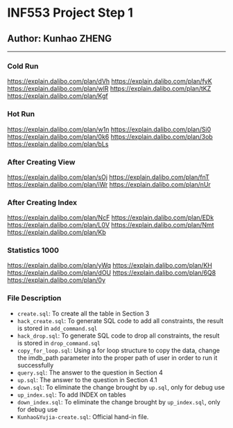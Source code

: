 # INF553 Project Step 1

## Author: Kunhao ZHENG

---

### Cold Run

https://explain.dalibo.com/plan/dVh
https://explain.dalibo.com/plan/fyK
https://explain.dalibo.com/plan/wlR
https://explain.dalibo.com/plan/tKZ
https://explain.dalibo.com/plan/Kgf

### Hot Run

https://explain.dalibo.com/plan/w1n
https://explain.dalibo.com/plan/Si0
https://explain.dalibo.com/plan/0k6
https://explain.dalibo.com/plan/3ob
https://explain.dalibo.com/plan/bLs

### After Creating View

https://explain.dalibo.com/plan/sOj
https://explain.dalibo.com/plan/fnT
https://explain.dalibo.com/plan/iWr
https://explain.dalibo.com/plan/nUr

### After Creating Index

https://explain.dalibo.com/plan/NcF
https://explain.dalibo.com/plan/EDk
https://explain.dalibo.com/plan/L0V
https://explain.dalibo.com/plan/Nmt
https://explain.dalibo.com/plan/Kb

### Statistics 1000

https://explain.dalibo.com/plan/yWq
https://explain.dalibo.com/plan/KH
https://explain.dalibo.com/plan/dOU
https://explain.dalibo.com/plan/6Q8
https://explain.dalibo.com/plan/0y

### File Description

-   `create.sql`: To create all the table in Section 3
-   `hack_create.sql`: To generate SQL code to add all constraints, the result is stored in `add_command.sql`
-   `hack_drop.sql`: To generate SQL code to drop all constraints, the result is stored in `drop_command.sql`
-   `copy_for_loop.sql`: Using a for loop structure to copy the data, change the imdb_path parameter into the proper path of user in order to run it successfully
-   `query.sql`: The answer to the question in Section 4
-   `up.sql`: The answer to the question in Section 4.1
-   `down.sql`: To eliminate the change brought by `up.sql`, only for debug use
-   `up_index.sql`: To add INDEX on tables
-   `down_index.sql`: To eliminate the change brought by `up_index.sql`, only for debug use
-   `Kunhao&Yujia-create.sql`: Official hand-in file.
